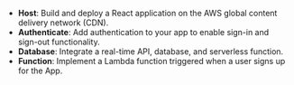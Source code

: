 - **Host**: Build and deploy a React application on the AWS global content delivery network (CDN).
- **Authenticate**: Add authentication to your app to enable sign-in and sign-out functionality.
- **Database**: Integrate a real-time API, database, and serverless function.
- **Function**: Implement a Lambda function triggered when a user signs up for the App.
